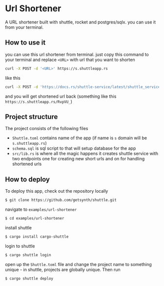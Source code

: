 # Url Shortener

A URL shortener built with shuttle, rocket and postgres/sqlx. you can use it from your terminal.

## How to use it

you can use this url shortener from terminal. just copy this command to your terminal and replace `<URL>` with url that you want to shorten

```bash
curl -X POST -d '<URL>' https://s.shuttleapp.rs
```

like this

```bash
curl -X POST -d 'https://docs.rs/shuttle-service/latest/shuttle_service/' https://s.shuttleapp.rs
```

and you will get shortened url back (something like this `https://s.shuttleapp.rs/RvpVU_`)

## Project structure

The project consists of the following files

- `Shuttle.toml` contains name of the app (if name is `s` domain will be `s.shuttleapp.rs`)
- `schema.sql` is sql script to that will setup database for the app
- `src/lib.rs` is where all the magic happens it creates shuttle service with two endpoints one for creating new short urls and on for handling shortened urls

## How to deploy

To deploy this app, check out the repository locally

```bash
$ git clone https://github.com/getsynth/shuttle.git
```

navigate to `examples/url-shortener`

```bash
$ cd examples/url-shortener
```

install shuttle

```bash
$ cargo install cargo-shuttle
```

login to shuttle

```bash
$ cargo shuttle login
```

open up the `Shuttle.toml` file and change the project name to something 
unique - in shuttle, projects are globally unique. Then run

```bash
$ cargo shuttle deploy
```
